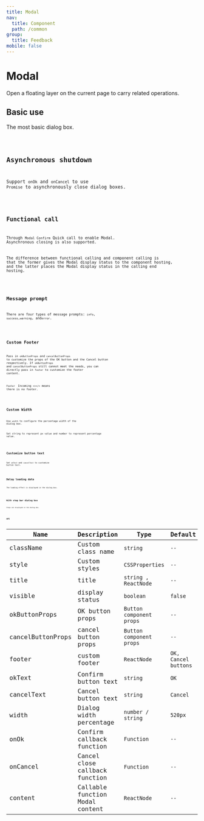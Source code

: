 ```yaml
---
title: Modal
nav:
  title: Component
  path: /common
group:
  title: Feedback
mobile: false
---
```


# Modal

Open a floating layer on the current page to carry related operations.

## Basic use

The most basic dialog box.

<code src="./demos/index1.tsx" />

## Asynchronous shutdown

Support `onOk` and `onCancel` to use `Promise` to asynchronously close dialog boxes.

<code src="./demos/index2.tsx" />

## Functional call

Through `Modal Confirm` Quick call to enable Modal. Asynchronous closing is also supported.

The difference between functional calling and component calling is that the former gives the Modal display status to the component hosting, and the latter places the Modal display status in the calling end hosting.

<code src="./demos/index4.tsx" />

## Message prompt

There are four types of message prompts: `info`, `success`,`warning`, and`error`.

<code src="./demos/index3.tsx" />

## Custom Footer

Pass in `okButtonProps` and` cancelButtonProps` to customize the props of the OK button and the Cancel button respectively. If `okButtonProps` and` cancelButtonProps` still cannot meet the needs, you can directly pass in `footer` to customize the footer content.

`Footer ` Incoming `<></>` means there is no footer.

<code src="./demos/index5.tsx" />

## Custom Width

Use `width` to configure the percentage width of the dialog box.

Set string to represent px value and number to represent percentage value.

<code src="./demos/index9.tsx" />

## Customize button text

Set `okText` and `cancelText` to customize button text.

<code src="./demos/index6.tsx" />

## Delay loading data

The loading effect is displayed in the dialog box.

<code src="./demos/index7.tsx" />

## With step bar dialog box

Steps are displayed in the dialog box.

<code src="./demos/index8.tsx" />

## API

| Name | Description | Type | Default |
| --- | --- | --- | --- |
| className | Custom class name | `string` | `--` |
| style | Custom styles | `CSSProperties` | `--` |
| title | title | `string , ReactNode` | `--` |
| visible | display status | `boolean` | `false` |
| okButtonProps | OK button props | `Button component props` | `--` |
| cancelButtonProps | cancel button props | `Button component props` | `--` |
| footer | custom footer | `ReactNode` | `OK, Cancel buttons` |
| okText | Confirm button text | `string` | `OK` |
| cancelText | Cancel button text | `string` | `Cancel` |
| width | Dialog width percentage | `number / string` | `520px` |
| onOk | Confirm callback function | `Function` | `--` |
| onCancel | Cancel close callback function | `Function` | `--` |
| content | Callable function Modal content | `ReactNode` | `--` |
